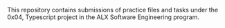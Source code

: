 This repository contains submissions of practice files and tasks under the 0x04, Typescript project in the ALX Software Engineering program.
